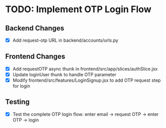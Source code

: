 # TODO: Implement OTP Login Flow

## Backend Changes

- [x] Add request-otp URL in backend/accounts/urls.py

## Frontend Changes

- [x] Add requestOTP async thunk in frontend/src/app/slices/authSlice.jsx
- [x] Update loginUser thunk to handle OTP parameter
- [x] Modify frontend/src/features/LoginSignup.jsx to add OTP request step for login

## Testing

- [x] Test the complete OTP login flow: enter email -> request OTP -> enter OTP -> login

